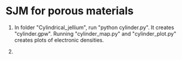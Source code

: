 # SJM for porous materials

1) In folder "Cylindrical_jellium", run "python cylinder.py". It creates "cylinder.gpw". Running "cylinder_map.py" and "cylinder_plot.py" creates plots of electronic densities.

2) 

